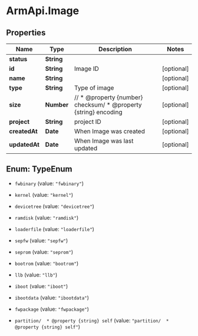 # ArmApi.Image

## Properties

Name | Type | Description | Notes
------------ | ------------- | ------------- | -------------
**status** | **String** |  | 
**id** | **String** | Image ID | [optional] 
**name** | **String** |  | [optional] 
**type** | **String** | Type of image | [optional] 
**size** | **Number** | //  * @property {number} checksum/  * @property {string} encoding | [optional] 
**project** | **String** | project ID | [optional] 
**createdAt** | **Date** | When Image was created | [optional] 
**updatedAt** | **Date** | When Image was last updated | [optional] 



## Enum: TypeEnum


* `fwbinary` (value: `"fwbinary"`)

* `kernel` (value: `"kernel"`)

* `devicetree` (value: `"devicetree"`)

* `ramdisk` (value: `"ramdisk"`)

* `loaderfile` (value: `"loaderfile"`)

* `sepfw` (value: `"sepfw"`)

* `seprom` (value: `"seprom"`)

* `bootrom` (value: `"bootrom"`)

* `llb` (value: `"llb"`)

* `iboot` (value: `"iboot"`)

* `ibootdata` (value: `"ibootdata"`)

* `fwpackage` (value: `"fwpackage"`)

* `partition/  * @property {string} self` (value: `"partition/  * @property {string} self"`)




